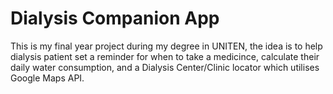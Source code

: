 # Dialysis Companion App



This is my final year project during my degree in UNITEN, the idea is to help dialysis patient set a reminder for when to take a medicince, calculate their daily water consumption, and a Dialysis Center/Clinic locator which utilises Google Maps API.

